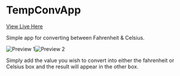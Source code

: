 # TempConvApp

[View Live Here](https://samjrogers.github.io/TempConvApp/)

Simple app for converting between Fahrenheit & Celsius.

![Preview 1](https://samjrogers.github.io/TempConvApp/app1.png)![Preview 2](https://samjrogers.github.io/TempConvApp/app2.png)

Simply add the value you wish to convert into either the fahrenheit or Celsius box and the result will appear in the other box. 
